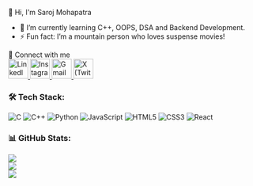  👋 Hi, I'm Saroj Mohapatra  
- 🌱 I’m currently learning C++, OOPS, DSA and Backend Development.     
- ⚡ Fun fact: I’m a mountain person who loves suspense movies!  

🔗 Connect with me  
<a href="https://www.linkedin.com/in/saroj0852/" target="_blank">
  <img src="https://cdn.jsdelivr.net/gh/devicons/devicon/icons/linkedin/linkedin-original.svg" alt="LinkedIn" width="40" height="40"/>
</a>
<a href="https://www.instagram.com/saroj__mohapatra__07/" target="_blank">
  <img src="https://upload.wikimedia.org/wikipedia/commons/e/e7/Instagram_logo_2016.svg" alt="Instagram" width="40" height="40"/>
</a>
<a href="mailto:mosaroj182@gmail.com" target="_blank">
  <img src="https://upload.wikimedia.org/wikipedia/commons/4/4e/Gmail_Icon.png" alt="Gmail" width="40" height="40"/>
</a>
<a href="https://twitter.com/SarojMohapa7" target="_blank">
  <img src="https://cdn.jsdelivr.net/gh/simple-icons/simple-icons/icons/x.svg" alt="X (Twitter)" width="40" height="40" style="fill:#000000;"/>
</a>

### 🛠️ Tech Stack:
![C](https://img.shields.io/badge/c-%2300599C.svg?style=for-the-badge&logo=c&logoColor=white)
![C++](https://img.shields.io/badge/c++-%2300599C.svg?style=for-the-badge&logo=c%2B%2B&logoColor=white)
![Python](https://img.shields.io/badge/python-%233776AB.svg?style=for-the-badge&logo=python&logoColor=white)
![JavaScript](https://img.shields.io/badge/javascript-%23323330.svg?style=for-the-badge&logo=javascript&logoColor=%23F7DF1E)
![HTML5](https://img.shields.io/badge/html5-%23E34F26.svg?style=for-the-badge&logo=html5&logoColor=white)
![CSS3](https://img.shields.io/badge/css3-%231572B6.svg?style=for-the-badge&logo=css3&logoColor=white)
![React](https://img.shields.io/badge/react-%2361DAFB.svg?style=for-the-badge&logo=react&logoColor=black)

### 📊 GitHub Stats:
![](https://github-readme-stats.vercel.app/api?username=saroj0852&theme=tokyonight&hide_border=false&include_all_commits=true&count_private=true)<br/>
![](https://github-readme-streak-stats.herokuapp.com/?user=saroj0852&theme=tokyonight&hide_border=false)<br/>
![](https://github-readme-stats.vercel.app/api/top-langs/?username=saroj0852&theme=tokyonight&hide_border=false&layout=compact)
